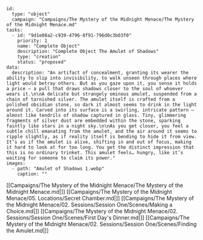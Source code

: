 
```RpgManager4
id: 
  type: "object"
  campaign: "Campaigns/The Mystery of the Midnight Menace/The Mystery of the Midnight Menace.md"
tasks: 
  - id: "9d1e08a2-c939-4796-8f91-796d0c3b03f0"
    priority: 1
    name: "Complete Object"
    description: "Complete Object The Amulet of Shadows"
    type: "creation"
    status: "proposed"
data: 
  description: "An artifact of concealment, granting its wearer the ability to slip into invisibility, to walk unseen through places where light would betray others. But as you gaze upon it, you sense it holds a price — a pull that draws shadows closer to the soul of whoever wears it.\n\nA delicate but strangely ominous amulet, suspended from a chain of tarnished silver. The amulet itself is crafted from a polished obsidian stone, so dark it almost seems to drink in the light around it. Carved into its surface is a swirling, intricate pattern — almost like tendrils of shadow captured in glass. Tiny, glimmering fragments of silver dust are embedded within the stone, sparking faintly like stars in a night sky.\n\nAs you get closer, you feel a subtle chill emanating from the amulet, and the air around it seems to ripple slightly, as if reality itself is bending to hide it from view. It’s as if the amulet is alive, shifting in and out of focus, making it hard to look at for too long. You get the distinct impression that this is no ordinary trinket. This amulet feels… hungry, like it’s waiting for someone to claim its power."
images: 
  - path: "Amulet of Shadows 1.webp"
    caption: ""
```


[[Campaigns/The Mystery of the Midnight Menace/The Mystery of the Midnight Menace.md|]]
[[Campaigns/The Mystery of the Midnight Menace/05. Locations/Secret Chamber.md|]]
[[Campaigns/The Mystery of the Midnight Menace/02. Sessions/Session One/Scenes/Making a Choice.md|]]
[[Campaigns/The Mystery of the Midnight Menace/02. Sessions/Session One/Scenes/First Day's Dinner.md|]]
[[Campaigns/The Mystery of the Midnight Menace/02. Sessions/Session One/Scenes/Finding the Amulet.md|]]